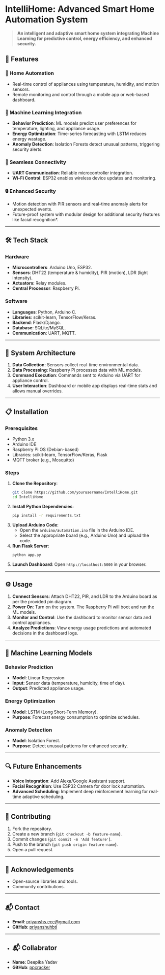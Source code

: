 # IntelliHome: Advanced Smart Home Automation System


> **An intelligent and adaptive smart home system integrating Machine Learning for predictive control, energy efficiency, and enhanced security.**

## 🚀 Features

### 🏡 Home Automation
- Real-time control of appliances using temperature, humidity, and motion sensors.
- Remote monitoring and control through a mobile app or web-based dashboard.

### 🤖 Machine Learning Integration
- **Behavior Prediction**: ML models predict user preferences for temperature, lighting, and appliance usage.
- **Energy Optimization**: Time-series forecasting with LSTM reduces energy wastage.
- **Anomaly Detection**: Isolation Forests detect unusual patterns, triggering security alerts.

### 🔗 Seamless Connectivity
- **UART Communication**: Reliable microcontroller integration.
- **Wi-Fi Control**: ESP32 enables wireless device updates and monitoring.

### 🔒 Enhanced Security
- Motion detection with PIR sensors and real-time anomaly alerts for unexpected events.
- Future-proof system with modular design for additional security features like facial recognition*.

---

## 🛠️ Tech Stack

### **Hardware**
- **Microcontrollers**: Arduino Uno, ESP32.
- **Sensors**: DHT22 (temperature & humidity), PIR (motion), LDR (light intensity).
- **Actuators**: Relay modules.
- **Central Processor**: Raspberry Pi.

### **Software**
- **Languages**: Python, Arduino C.
- **Libraries**: scikit-learn, TensorFlow/Keras.
- **Backend**: Flask/Django.
- **Database**: SQLite/MySQL.
- **Communication**: UART, MQTT.

---

## 📐 System Architecture



1. **Data Collection**: Sensors collect real-time environmental data.
2. **Data Processing**: Raspberry Pi processes data with ML models.
3. **Command Execution**: Commands sent to Arduino via UART for appliance control.
4. **User Interaction**: Dashboard or mobile app displays real-time stats and allows manual overrides.

---

## 📋 Installation

### Prerequisites
- Python 3.x
- Arduino IDE
- Raspberry Pi OS (Debian-based)
- Libraries: scikit-learn, TensorFlow/Keras, Flask
- MQTT broker (e.g., Mosquitto)

### Steps
1. **Clone the Repository**:
   ```bash
   git clone https://github.com/yourusername/IntelliHome.git
   cd IntelliHome
   ```
2. **Install Python Dependencies**:
   ```bash
   pip install -r requirements.txt
   ```
3. **Upload Arduino Code**:
   - Open the `arduino/automation.ino` file in the Arduino IDE.
   - Select the appropriate board (e.g., Arduino Uno) and upload the code.
4. **Run Flask Server**:
   ```bash
   python app.py
   ```
5. **Launch Dashboard**:
   Open `http://localhost:5000` in your browser.

---

## ⚙️ Usage

1. **Connect Sensors**: Attach DHT22, PIR, and LDR to the Arduino board as per the provided pin diagram.
2. **Power On**: Turn on the system. The Raspberry Pi will boot and run the ML models.
3. **Monitor and Control**: Use the dashboard to monitor sensor data and control appliances.
4. **Analyze Predictions**: View energy usage predictions and automated decisions in the dashboard logs.

---

## 🤖 Machine Learning Models

### Behavior Prediction
- **Model**: Linear Regression
- **Input**: Sensor data (temperature, humidity, time of day).
- **Output**: Predicted appliance usage.

### Energy Optimization
- **Model**: LSTM (Long Short-Term Memory).
- **Purpose**: Forecast energy consumption to optimize schedules.

### Anomaly Detection
- **Model**: Isolation Forest.
- **Purpose**: Detect unusual patterns for enhanced security.


---

## 🔍 Future Enhancements
- **Voice Integration**: Add Alexa/Google Assistant support.
- **Facial Recognition**: Use ESP32 Camera for door lock automation.
- **Advanced Scheduling**: Implement deep reinforcement learning for real-time adaptive scheduling.

---

## 🤝 Contributing

1. Fork the repository.
2. Create a new branch (`git checkout -b feature-name`).
3. Commit changes (`git commit -m 'Add feature'`).
4. Push to the branch (`git push origin feature-name`).
5. Open a pull request.

---

## 🌟 Acknowledgements
- Open-source libraries and tools.
- Community contributions.

---

## 📬 Contact
- **Email**: priyanshs.ece@gmail.com
- **GitHub**: [priyanshuhbti](https://github.com/priyanshuhbti)

---

- ## 📬 Collabrator
- **Name**: Deepika Yadav
- **GitHub**: [ppcracker](https://github.com/ppcracker)
